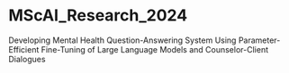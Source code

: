 # MScAI_Research_2024
Developing Mental Health Question-Answering System Using Parameter-Efficient Fine-Tuning of Large Language Models and Counselor-Client Dialogues
